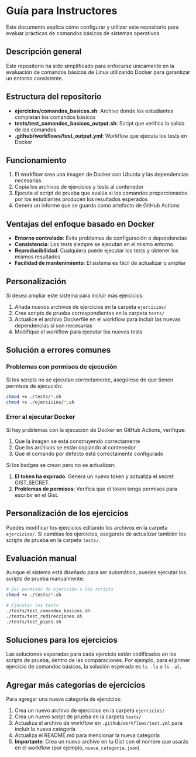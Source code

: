 # Guía para Instructores

Este documento explica cómo configurar y utilizar este repositorio para evaluar prácticas de comandos básicos de sistemas operativos.

## Descripción general

Este repositorio ha sido simplificado para enfocarse únicamente en la evaluación de comandos básicos de Linux utilizando Docker para garantizar un entorno consistente.

## Estructura del repositorio

- **ejercicios/comandos_basicos.sh**: Archivo donde los estudiantes completan los comandos básicos
- **tests/test_comandos_basicos_output.sh**: Script que verifica la salida de los comandos
- **.github/workflows/test_output.yml**: Workflow que ejecuta los tests en Docker

## Funcionamiento

1. El workflow crea una imagen de Docker con Ubuntu y las dependencias necesarias
2. Copia los archivos de ejercicios y tests al contenedor
3. Ejecuta el script de prueba que evalúa si los comandos proporcionados por los estudiantes producen los resultados esperados
4. Genera un informe que se guarda como artefacto de GitHub Actions

## Ventajas del enfoque basado en Docker

- **Entorno controlado**: Evita problemas de configuración o dependencias
- **Consistencia**: Los tests siempre se ejecutan en el mismo entorno
- **Reproducibilidad**: Cualquiera puede ejecutar los tests y obtener los mismos resultados
- **Facilidad de mantenimiento**: El sistema es fácil de actualizar o ampliar

## Personalización

Si desea ampliar este sistema para incluir más ejercicios:

1. Añada nuevos archivos de ejercicios en la carpeta `ejercicios/`
2. Cree scripts de prueba correspondientes en la carpeta `tests/`
3. Actualice el archivo Dockerfile en el workflow para incluir las nuevas dependencias si son necesarias
4. Modifique el workflow para ejecutar los nuevos tests

## Solución a errores comunes

### Problemas con permisos de ejecución

Si los scripts no se ejecutan correctamente, asegúrese de que tienen permisos de ejecución:

```bash
chmod +x ./tests/*.sh
chmod +x ./ejercicios/*.sh
```

### Error al ejecutar Docker

Si hay problemas con la ejecución de Docker en GitHub Actions, verifique:

1. Que la imagen se está construyendo correctamente
2. Que los archivos se están copiando al contenedor
3. Que el comando por defecto está correctamente configurado

Si los badges se crean pero no se actualizan:
1. **El token ha expirado**: Genera un nuevo token y actualiza el secret GIST_SECRET.
2. **Problemas de permisos**: Verifica que el token tenga permisos para escribir en el Gist.

## Personalización de los ejercicios

Puedes modificar los ejercicios editando los archivos en la carpeta `ejercicios/`. Si cambias los ejercicios, asegúrate de actualizar también los scripts de prueba en la carpeta `tests/`.

## Evaluación manual

Aunque el sistema está diseñado para ser automático, puedes ejecutar los scripts de prueba manualmente:

```bash
# Dar permisos de ejecución a los scripts
chmod +x ./tests/*.sh

# Ejecutar los tests
./tests/test_comandos_basicos.sh
./tests/test_redirecciones.sh
./tests/test_pipes.sh
```

## Soluciones para los ejercicios

Las soluciones esperadas para cada ejercicio están codificadas en los scripts de prueba, dentro de las comparaciones. Por ejemplo, para el primer ejercicio de comandos básicos, la solución esperada es `ls -la` o `ls -al`.

## Agregar más categorías de ejercicios

Para agregar una nueva categoría de ejercicios:

1. Crea un nuevo archivo de ejercicios en la carpeta `ejercicios/`
2. Crea un nuevo script de prueba en la carpeta `tests/`
3. Actualiza el archivo de workflow en `.github/workflows/test.yml` para incluir la nueva categoría
4. Actualiza el README.md para mencionar la nueva categoría
5. **Importante**: Crea un nuevo archivo en tu Gist con el nombre que usarás en el workflow (por ejemplo, `nueva_categoria.json`)
